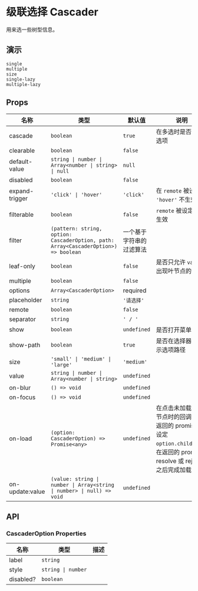 # 级联选择 Cascader

用来选一些树型信息。

## 演示

```demo
single
multiple
size
single-lazy
multiple-lazy
```

## Props

| 名称 | 类型 | 默认值 | 说明 |
| --- | --- | --- | --- |
| cascade | `boolean` | `true` | 在多选时是否关联选项 |
| clearable | `boolean` | `false` |  |
| default-value | `string \| number \| Array<number \| string> \| null` | `null` |  |
| disabled | `boolean` | `false` |  |
| expand-trigger | `'click' \| 'hover'` | `'click'` | 在 `remote` 被设定时 `'hover'` 不生效 |
| filterable | `boolean` | `false` | `remote` 被设定时不生效 |
| filter | `(pattern: string, option: CascaderOption, path: Array<CascaderOption>) => boolean` | 一个基于字符串的过滤算法 |  |
| leaf-only | `boolean` | `false` | 是否只允许 `value` 出现叶节点的值 |
| multiple | `boolean` | `false` |  |
| options | `Array<CascaderOption>` | required |  |
| placeholder | `string` | `'请选择'` |  |
| remote | `boolean` | `false` |  |
| separator | `string` | `' / '` |  |
| show | `boolean` | `undefined` | 是否打开菜单 |
| show-path | `boolean` | `true` | 是否在选择器中显示选项路径 |
| size | `'small' \| 'medium' \| 'large'` | `'medium'` |  |
| value | `string \| number \| Array<number \| string>` | `undefined` |  |
| on-blur | `() => void` | `undefined` |  |
| on-focus | `() => void` | `undefined` |  |
| on-load | `(option: CascaderOption) => Promise<any>` | `undefined` | 在点击未加载完成节点时的回调，在返回的 promise 中设定 `option.children`，在返回的 promise resolve 或 reject 之后完成加载 |
| on-update:value | `(value: string \| number \| Array<string \| number> \| null) => void` | `undefined` |  |

## API

### CascaderOption Properties

| 名称      | 类型               | 描述 |
| --------- | ------------------ | ---- |
| label     | `string`           |      |
| style     | `string \| number` |
| disabled? | `boolean`          |      |
